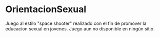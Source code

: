 # OrientacionSexual
Juego al estilo "space shooter" realizado con el fin de promover la educacion sexual en jovenes. Juego aun no disponible en ningún sitio.
